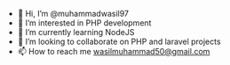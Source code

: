 - 👋 Hi, I’m @muhammadwasil97
- 👀 I’m interested in PHP development
- 🌱 I’m currently learning NodeJS
- 💞️ I’m looking to collaborate on PHP and laravel projects
- 📫 How to reach me wasilmuhammad50@gmail.com

<!---
muhammadwasil97/muhammadwasil97 is a ✨ special ✨ repository because its `README.md` (this file) appears on your GitHub profile.
You can click the Preview link to take a look at your changes.
--->
